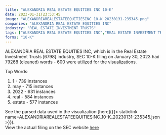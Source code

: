 ```yaml
---
title: "ALEXANDRIA REAL ESTATE EQUITIES INC 10-K"
date: 2023-01-31T23:53:45
image: "ALEXANDRIAREALESTATEEQUITIESINC_10-K_20230131-235345.png"
companies: "ALEXANDRIA REAL ESTATE EQUITIES INC"
industry: "REAL ESTATE INVESTMENT TRUSTS"
tags: ["ALEXANDRIA REAL ESTATE EQUITIES INC","REAL ESTATE INVESTMENT TRUSTS","01-30-2023","10-K"]
forms: "10-K"
---
```

ALEXANDRIA REAL ESTATE EQUITIES INC, which is in the Real Estate Investment Trusts [6798] industry, SEC 10-K filing on January 30, 2023 had 79268 (cleaned) words - 600 were utilized for the visualizations.

Top Words:
1. 1 - 739 instances
2. may - 715 instances
3. 2022 - 631 instances
4. real - 584 instances
5. estate - 577 instances


See the parsed data used in the visualization [here]({{< staticlink name=ALEXANDRIAREALESTATEEQUITIESINC_10-K_20230131-235345.json >}}).  
View the actual filing on the SEC website [here](https://www.sec.gov/Archives/edgar/data/1035443/0001035443-23-000099.txt)